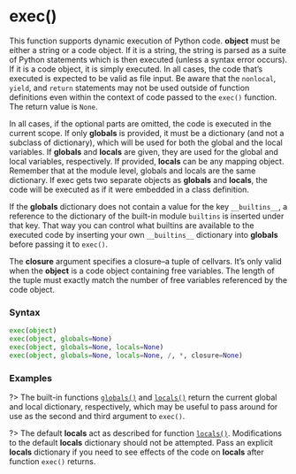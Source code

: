 # exec()
This function supports dynamic execution of Python code. **object** must be either a string or a code object. If it is a string, the string is parsed as a suite of Python statements which is then executed (unless a syntax error occurs). If it is a code object, it is simply executed. In all cases, the code that’s executed is expected to be valid as file input. Be aware that the `nonlocal`, `yield`, and `return` statements may not be used outside of function definitions even within the context of code passed to the `exec()` function. The return value is `None`.

In all cases, if the optional parts are omitted, the code is executed in the current scope. If only **globals** is provided, it must be a dictionary (and not a subclass of dictionary), which will be used for both the global and the local variables. If **globals** and **locals** are given, they are used for the global and local variables, respectively. If provided, **locals** can be any mapping object. Remember that at the module level, globals and locals are the same dictionary. If exec gets two separate objects as **globals** and **locals**, the code will be executed as if it were embedded in a class definition.

If the **globals** dictionary does not contain a value for the key `__builtins__`, a reference to the dictionary of the built-in module `builtins` is inserted under that key. That way you can control what builtins are available to the executed code by inserting your own `__builtins__` dictionary into **globals** before passing it to `exec()`.

The **closure** argument specifies a closure–a tuple of cellvars. It’s only valid when the **object** is a code object containing free variables. The length of the tuple must exactly match the number of free variables referenced by the code object.

### Syntax
```python
exec(object)
exec(object, globals=None)
exec(object, globals=None, locals=None)
exec(object, globals=None, locals=None, /, *, closure=None)
```

### Examples

?> The built-in functions [`globals()`](/built-in-functions/globals.md) and [`locals()`](/built-in-functions/locals.md) return the current global and local dictionary, respectively, which may be useful to pass around for use as the second and third argument to `exec()`.

?> The default **locals** act as described for function [`locals()`](/built-in-functions/locals.md). Modifications to the default **locals** dictionary should not be attempted. Pass an explicit **locals** dictionary if you need to see effects of the code on **locals** after function `exec()` returns.